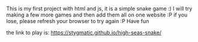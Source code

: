 This is my first project with html and js, it is a simple snake game :) I will try making a few more games and then add them all on one website :P
if you lose, please refresh your browser to try again :P
Have fun

the link to play is:
https://stygmatic.github.io/high-seas-snake/
